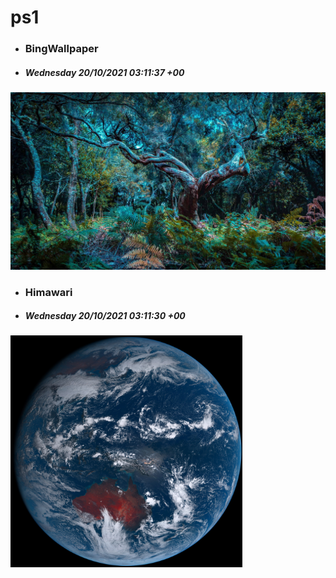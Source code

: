 # ps1

- ### BingWallpaper
- ##### Wednesday 20/10/2021 03:11:37 +00
<img src="BingWallpaper/latest.jpg" width="700" height="auto" title="👉  BingWallpaper  👈">


- ### Himawari 
- ##### Wednesday 20/10/2021 03:11:30 +00
<img src="Himawari/latest.jpg" width="auto" height="371" title="👉  Himawari  👈">






